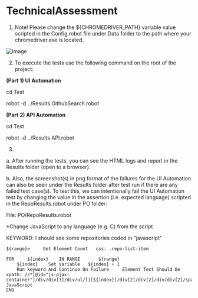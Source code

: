 # TechnicalAssessment

1. Note! Please change the ${CHROMEDRIVER_PATH} variable value scripted in the Config.robot file under Data folder to the path where your chromedriver.exe is located.

![image](https://user-images.githubusercontent.com/56670979/164565504-4ffc9033-457d-4f45-8f9b-c7ab3e6bece3.png)


2. To execute the tests use the following command on the root of the project:

**(Part 1) UI Automation**

cd Test

robot -d ../Results GithubSearch.robot



**(Part 2) API Automation**

cd Test

robot -d ../Results API.robot


3. 
  a. After running the tests, you can see the HTML logs and report in the Results folder (open to a browser). 
  
  b. Also, the screenshot(s) in png format of the failures for the UI Automation can also be seen under the Results folder after test run if there are any failed test    case(s). To test this, we can intentionally fail the UI Automation test by changing the value in the assertion (i.e. expected language) scripted in the RepoResults.robot under PO folder:
  
  File: PO/RepoResults.robot
  
  *Change JavaScript to any language (e.g. C) from the script
  
  KEYWORD: I should see some repositories coded in "javascript"
    
    ${range}=     Get Element Count   css: .repo-list-item

    FOR     ${index}    IN RANGE       ${range}
        ${index}    Set Variable   ${index} + 1
        Run keyword And Continue On Failure     Element Text Should Be    xpath: //*[@id="js-pjax-container"]/div/div[3]/div/ul/li[${index}]/div[2]/div[2]/div/div[2]/span/span[2]     JavaScript
    END
